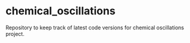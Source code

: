 # chemical_oscillations
Repository to keep track of latest code versions for chemical oscillations project.
